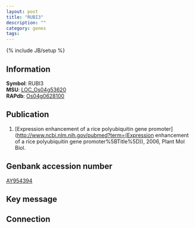 ```yaml
---
layout: post
title: "RUBI3"
description: ""
category: genes
tags: 
---
```

{% include JB/setup %}

## Information
__Symbol__: RUBI3  
__MSU__: [LOC_Os04g53620](http://rice.plantbiology.msu.edu/cgi-bin/ORF_infopage.cgi?orf=LOC_Os04g53620)  
__RAPdb__: [Os04g0628100](http://rapdb.dna.affrc.go.jp/viewer/gbrowse_details/irgsp1?name=Os04g0628100)  

## Publication
1. [Expression enhancement of a rice polyubiquitin gene promoter](http://www.ncbi.nlm.nih.gov/pubmed?term=(Expression enhancement of a rice polyubiquitin gene promoter%5BTitle%5D)), 2006, Plant Mol Biol.

## Genbank accession number
[AY954394](http://www.ncbi.nlm.nih.gov/nuccore/AY954394)

## Key message

## Connection


